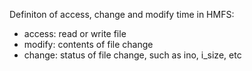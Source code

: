 Definiton of access, change and modify time in HMFS:
<ul>
	<li>access: read or write file</li>
	<li>modify: contents of file change</li>
	<li>change: status of file change, such as ino, i_size, etc</li>
</ul>
